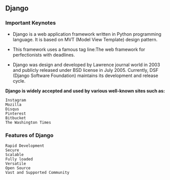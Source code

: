 ## Django 

### Important Keynotes

- Django is a web application framework written in Python programming language. It is based on MVT (Model View Template) design pattern. 

- This framework uses a famous tag line:The web framework for perfectionists with deadlines.

- Django was design and developed by Lawrence journal world in 2003 and publicly released under BSD license in July 2005. Currently, DSF (Django Software Foundation) maintains its development and release cycle.


<b>Django is widely accepted and used by various well-known sites such as:</b>

    Instagram
    Mozilla
    Disqus
    Pinterest
    Bitbucket
    The Washington Times

### Features of Django

    Rapid Development
    Secure
    Scalable
    Fully loaded
    Versatile
    Open Source
    Vast and Supported Community